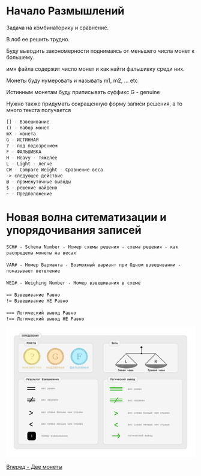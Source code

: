 Начало Размышлений
==================

Задача на комбинаторику и сравнение.

В лоб ее решить трудно.

Буду выводить закономерности поднимаясь от меньшего числа монет к большему.

имя файла содержит число монет и как найти фальшивку среди них.

Монеты буду нумеровать и называть m1, m2, ... etc

Истинным монетам буду приписывать суффикс G - genuine

Нужно также придумать сокращенную форму записи решения, а то много текста получается

```
[] - Взвешивание
() - Набор монет
mX - монета
G - ИСТИННАЯ
? - под подозрением
F - ФАЛЬШИВКА
H - Heavy - тяжелее
L - Light - легче
CW - Compare Weight - Сравнение веса
-> следующее действие
@ - промежуточные выводы
$ - решение найдено
~ - Предположение
```

Новая волна ситематизации и упорядочивания записей
==================================================

```
SCH# - Schema Number - Номер схемы решения - схема решения - как распределы монеты на весах

VAR# - Номер Варианта - Возможный вариант при Одном взвешивании - показывает ветвление

WEI# - Weighing Number - Номер взвешивания в схеме

== Взвешивание Равно
!= Взвешивание НЕ Равно

=== Логический вывод Равно
!== Логический вывод НЕ Равно
```


![Определения](images/000-definitions.png)

[Вперед - Две монеты](02-coins.md "02-coins.md")